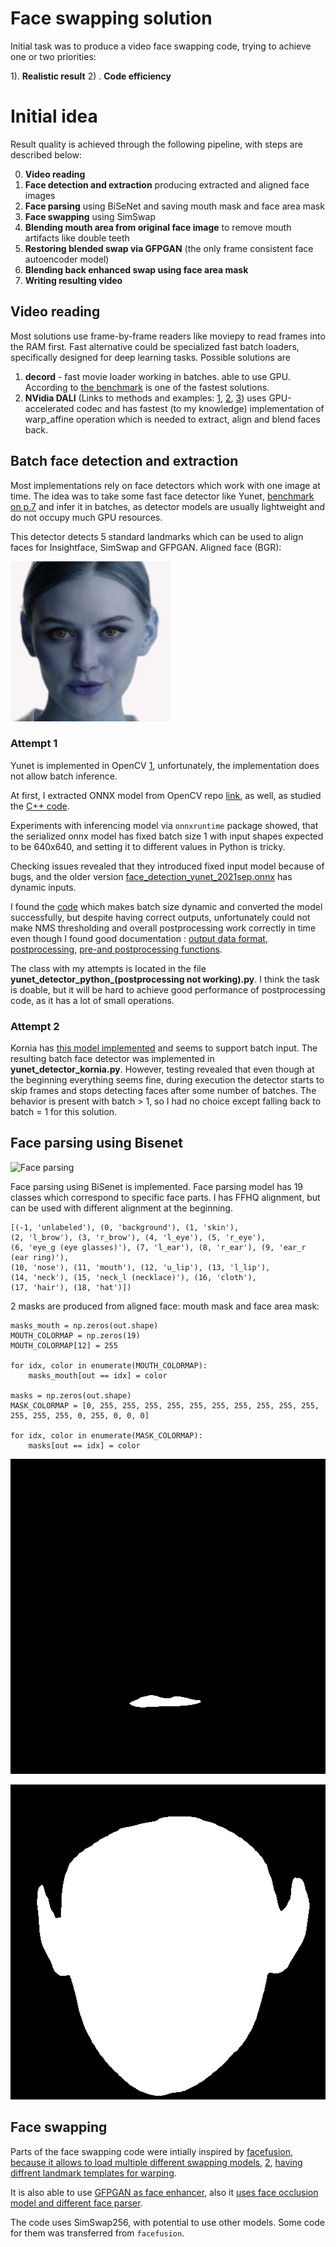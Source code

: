 # Face swapping solution

Initial task was to produce a video face swapping code, trying to achieve one or two priorities:

1).  **Realistic result**
2) . **Code efficiency**


# Initial idea

Result quality is achieved through the following pipeline, with steps are described below:

0. **Video reading**
1. **Face detection and extraction** producing extracted and aligned face images
2.  **Face parsing** using BiSeNet and saving mouth mask and face area mask
3.  **Face swapping** using SimSwap
4.  **Blending mouth area from original face image** to remove mouth artifacts like double teeth
5.  **Restoring blended swap via GFPGAN** (the only frame consistent face autoencoder model)
6.  **Blending back enhanced swap using face area mask**
7.  **Writing resulting video**

## Video reading

Most solutions use frame-by-frame readers like moviepy to read frames into the RAM first. Fast alternative could be specialized fast batch loaders, specifically designed for deep learning tasks. Possible solutions are

1. **decord** - fast movie loader working in batches. able to use GPU. According to [the benchmark](https://github.com/bml1g12/benchmarking_video_reading_python) is one of the fastest solutions.
2. **NVidia DALI** (Links to methods and examples: [1](https://docs.nvidia.com/deeplearning/dali/user-guide/docs/operations/nvidia.dali.fn.readers.video.html), [2](https://docs.nvidia.com/deeplearning/dali/user-guide/docs/operations/nvidia.dali.fn.warp_affine.html), [3](https://github.com/NVIDIA/DALI/blob/main/docs/examples/math/geometric_transforms.ipynb)) uses GPU-accelerated codec and has fastest (to my knowledge) implementation of warp_affine operation which is needed to extract, align and blend faces back.

## Batch face detection and extraction

Most implementations rely on face detectors which work with one image at time. The idea was to take some fast face detector like Yunet, [benchmark on p.7]( https://link.springer.com/content/pdf/10.1007/s11633-023-1423-y.pdf) and infer it in batches, as detector models are usually lightweight and do not occupy much GPU resources.

This detector detects 5 standard landmarks which can be used to align faces for Insightface, SimSwap and GFPGAN. Aligned face (BGR):

![Aligned face](https://github.com/hcl14/swap_project/blob/main/visuals/face.png)



### Attempt 1
Yunet is implemented in OpenCV [1](https://gist.github.com/UnaNancyOwen/3f06d4a0d04f3a75cc62563aafbac332), unfortunately, the implementation does not allow batch inference.

At first, I extracted ONNX model from OpenCV repo [link](https://github.com/opencv/opencv_zoo/tree/main/models/face_detection_yunet), as well, as studied the [C++ code](https://github.com/opencv/opencv/blob/b8e3bc9dd866b028e33b769e3c0992fc2b55a660/modules/objdetect/src/face_detect.cpp#L97-L121).

Experiments with inferencing model via `onnxruntime` package  showed, that the serialized onnx model has fixed batch size 1 with input shapes expected to be 640x640, and setting it to different values in Python is tricky.

Checking issues revealed that they introduced fixed input model because of bugs, and the older version [face_detection_yunet_2021sep.onnx](https://github.com/opencv/opencv_zoo/blob/5d155d8ec740a61a7a1964f5c3ecefe6a2b896a5/models/face_detection_yunet/face_detection_yunet_2021sep.onnx) has dynamic inputs.

I found the [code](https://github.com/onnx/onnx/issues/2182) which makes batch size dynamic and converted the model successfully, but despite having correct outputs, unfortunately could not make NMS thresholding and overall postprocessing work correctly in time even though I found good documentation :
[output data format](https://github.com/geaxgx/depthai_yunet/blob/main/README.md),
[postprocessing](https://github.com/geaxgx/depthai_yunet/blob/main/models/build/generate_postproc_onnx.py),
[pre-and postprocessing functions](https://github.com/Kazuhito00/YuNet-ONNX-TFLite-Sample/blob/main/yunet/yunet_onnx.py#L30).

The class with my attempts is located in the file **yunet_detector_python_(postprocessing not working).py**. I think the task is doable, but it will be hard to achieve good performance of postprocessing code, as it has a lot of small operations.

### Attempt 2

Kornia has [this model implemented](https://kornia.readthedocs.io/en/latest/applications/face_detection.html) and seems to support batch input. The resulting batch face detector was implemented in **yunet_detector_kornia.py**. However, testing revealed that even though at the beginning everything seems fine, during execution the detector starts to skip frames and stops detecting faces after some number of batches. The behavior is present with batch > 1, so I had no choice except falling back to batch = 1 for this solution.



## Face parsing using Bisenet

![Face parsing](https://raw.githubusercontent.com/zllrunning/face-parsing.PyTorch/master/6.jpg)

Face parsing using BiSenet is implemented. Face parsing model has 19 classes which correspond to specific face parts. I has FFHQ alignment, but can be used with different alignment at the beginning.

```
[(-1, 'unlabeled'), (0, 'background'), (1, 'skin'),
(2, 'l_brow'), (3, 'r_brow'), (4, 'l_eye'), (5, 'r_eye'),
(6, 'eye_g (eye glasses)'), (7, 'l_ear'), (8, 'r_ear'), (9, 'ear_r (ear ring)'),
(10, 'nose'), (11, 'mouth'), (12, 'u_lip'), (13, 'l_lip'),
(14, 'neck'), (15, 'neck_l (necklace)'), (16, 'cloth'),
(17, 'hair'), (18, 'hat')])
```

2 masks are produced from aligned face: mouth mask and face area mask:

```
masks_mouth = np.zeros(out.shape)
MOUTH_COLORMAP = np.zeros(19)
MOUTH_COLORMAP[12] = 255

for idx, color in enumerate(MOUTH_COLORMAP):
    masks_mouth[out == idx] = color

masks = np.zeros(out.shape)
MASK_COLORMAP = [0, 255, 255, 255, 255, 255, 255, 255, 255, 255, 255, 255, 255, 255, 0, 255, 0, 0, 0]

for idx, color in enumerate(MASK_COLORMAP):
    masks[out == idx] = color
```
![Mouth mask](https://github.com/hcl14/swap_project/blob/main/visuals/mask0.png)

![Face area mask](https://github.com/hcl14/swap_project/blob/main/visuals/mask1.png)



## Face swapping

Parts of the face swapping code were intially inspired by [facefusion](https://github.com/facefusion/facefusion), [because it allows to load multiple different swapping models](https://github.com/facefusion/facefusion/blob/3e93f99eeb3f438dc416b1d82d91db742e791442/facefusion/processors/frame/modules/face_swapper.py#L30), [2](https://github.com/facefusion/facefusion/blob/3e93f99eeb3f438dc416b1d82d91db742e791442/facefusion/face_analyser.py#L27), [having diffrent landmark templates for warping](https://github.com/facefusion/facefusion/blob/3e93f99eeb3f438dc416b1d82d91db742e791442/facefusion/face_helper.py#L11).

It is also able to use [GFPGAN as face enhancer](https://github.com/facefusion/facefusion/blob/3e93f99eeb3f438dc416b1d82d91db742e791442/facefusion/processors/frame/modules/face_enhancer.py#L51), also it [uses face occlusion model and different face parser](https://github.com/facefusion/facefusion/blob/3e93f99eeb3f438dc416b1d82d91db742e791442/facefusion/face_masker.py#L21).


The code uses SimSwap256, with potential to use other models. Some code for them was transferred from `facefusion`.





